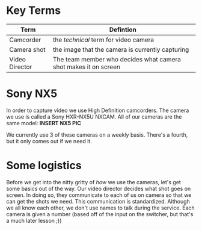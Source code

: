<!-- TITLE: 101 - What do we use? -->
<!-- SUBTITLE: Let's take a hot moment and learn about our tool -->

# Key Terms
| Term | Defintion |
| --- | --- |
| Camcorder | the _technical_ term for video camera |
| Camera shot | the image that the camera is currently capturing |
| Video Director | The team member who decides what camera shot makes it on screen |
# Sony NX5
In order to capture video we use High Definition camcorders. The camera we use is called a Sony HXR-NX5U NXCAM. All of our cameras are the same model:
**INSERT NX5 PIC**

We currently use 3 of these cameras on a weekly basis. There's a fourth, but it only comes out if we need it.

# Some logistics
Before we get into the nitty gritty of _how_ we use the cameras, let's get some basics out of the way. Our video director decides what shot goes on screen. In doing so, they communicate to each of us on camera so that we can get the shots we need. This communication is standardized. Although we all know each other, we don't use names to talk during the service. Each camera is given a number (based off of the input on the switcher, but that's a much later lesson ;))